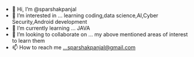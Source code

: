 - 👋 Hi, I’m @sparshakpanjal
- 👀 I’m interested in ... learning coding,data science,AI,Cyber Security,Android development
- 🌱 I’m currently learning ... JAVA
- 💞️ I’m looking to collaborate on ... my above mentioned areas of interest to learn  them 
- 📫 How to reach me ...sparshakpanjal@gmail.com

<!---
sparshakpanjal/sparshakpanjal is a ✨ special ✨ repository because its `README.md` (this file) appears on your GitHub profile.
You can click the Preview link to take a look at your changes.
--->
